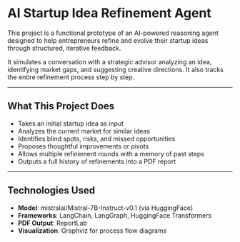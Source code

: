 # AI Startup Idea Refinement Agent

This project is a functional prototype of an AI-powered reasoning agent designed to help entrepreneurs refine and evolve their startup ideas through structured, iterative feedback.

It simulates a conversation with a strategic advisor  analyzing an idea, identifying market gaps, and suggesting creative directions. It also tracks the entire refinement process step by step.

---

## What This Project Does

- Takes an initial startup idea as input
- Analyzes the current market for similar ideas
- Identifies blind spots, risks, and missed opportunities
- Proposes thoughtful improvements or pivots
- Allows multiple refinement rounds with a memory of past steps
- Outputs a full history of refinements into a PDF report

---

## Technologies Used

- **Model**: mistralai/Mistral-7B-Instruct-v0.1 (via HuggingFace)
- **Frameworks**: LangChain, LangGraph, HuggingFace Transformers
- **PDF Output**: ReportLab
- **Visualization**: Graphviz for process flow diagrams




